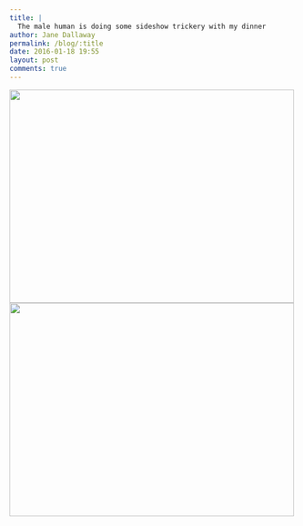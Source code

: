 ```yaml
---
title: |
  The male human is doing some sideshow trickery with my dinner
author: Jane Dallaway
permalink: /blog/:title
date: 2016-01-18 19:55
layout: post
comments: true
---
```


<div><a href="//static.skitters.dallaway.com/tp_IMG_5760.JPG"><img src="//static.skitters.dallaway.com/tp_thumb_IMG_5760.JPG" width="500" height="375"/></a></div><div><a href="//static.skitters.dallaway.com/tp_IMG_5763.JPG"><img src="//static.skitters.dallaway.com/tp_thumb_IMG_5763.JPG" width="500" height="375"/></a></div>



  


  

      
